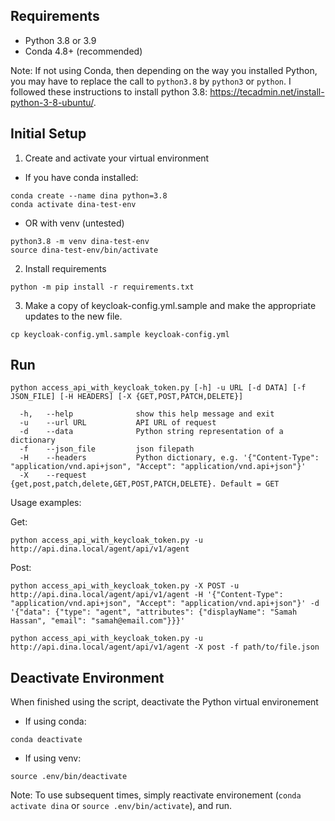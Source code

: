 ## Requirements ##
  * Python 3.8 or 3.9
  * Conda 4.8+ (recommended)

Note: If not using Conda, then depending on the way you installed Python, you may have to replace the call to `python3.8` by `python3` or `python`.  I followed these instructions to install python 3.8: https://tecadmin.net/install-python-3-8-ubuntu/.

## Initial Setup ##

1. Create and activate your virtual environment
* If you have conda installed:
```
conda create --name dina python=3.8
conda activate dina-test-env
```

* OR with venv (untested)
```
python3.8 -m venv dina-test-env
source dina-test-env/bin/activate
```

2. Install requirements
```
python -m pip install -r requirements.txt
```

3. Make a copy of keycloak-config.yml.sample and make the appropriate updates to the new file.
```
cp keycloak-config.yml.sample keycloak-config.yml
```

## Run ##
```
python access_api_with_keycloak_token.py [-h] -u URL [-d DATA] [-f JSON_FILE] [-H HEADERS] [-X {GET,POST,PATCH,DELETE}]

  -h,   --help              show this help message and exit
  -u    --url URL           API URL of request
  -d    --data              Python string representation of a dictionary
  -f    --json_file         json filepath
  -H    --headers           Python dictionary, e.g. '{"Content-Type": "application/vnd.api+json", "Accept": "application/vnd.api+json"}'
  -X    --request           {get,post,patch,delete,GET,POST,PATCH,DELETE}. Default = GET
```
Usage examples:

Get: 
```
python access_api_with_keycloak_token.py -u http://api.dina.local/agent/api/v1/agent
```
Post:
```
python access_api_with_keycloak_token.py -X POST -u http://api.dina.local/agent/api/v1/agent -H '{"Content-Type": "application/vnd.api+json", "Accept": "application/vnd.api+json"}' -d '{"data": {"type": "agent", "attributes": {"displayName": "Samah Hassan", "email": "samah@email.com"}}}'
```

```
python access_api_with_keycloak_token.py -u http://api.dina.local/agent/api/v1/agent -X post -f path/to/file.json
```

## Deactivate Environment ##

When finished using the script, deactivate the Python virtual environement

* If using conda:
```
conda deactivate
```

* If using venv:
```
source .env/bin/deactivate
```

Note: To use subsequent times, simply reactivate environement (`conda activate dina` or `source .env/bin/activate`), and run.
